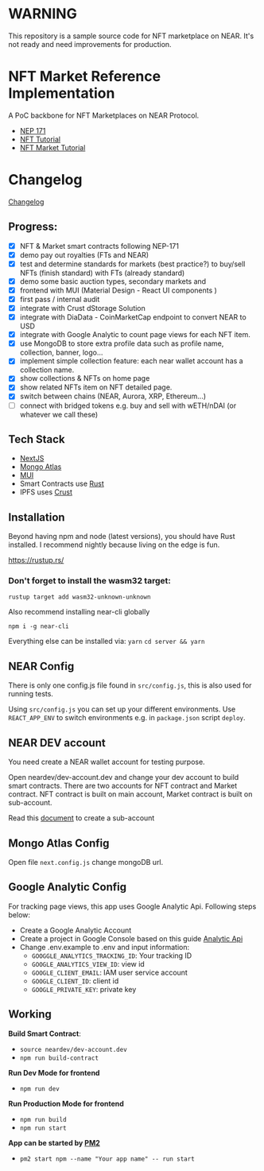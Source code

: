 
# WARNING

This repository is a sample source code for NFT marketplace on NEAR. It's not ready and need improvements for production.   

# NFT Market Reference Implementation

A PoC backbone for NFT Marketplaces on NEAR Protocol.
- [NEP 171](https://nomicon.io/Standards/NonFungibleToken/README.html)
- [NFT Tutorial](https://github.com/near-examples/nft-tutorial)
- [NFT Market Tutorial](https://github.com/near-examples/nft-market)

# Changelog

[Changelog](changelog.md)

## Progress:
- [x] NFT & Market smart contracts following NEP-171
- [x] demo pay out royalties (FTs and NEAR)
- [x] test and determine standards for markets (best practice?) to buy/sell NFTs (finish standard) with FTs (already standard)
- [x] demo some basic auction types, secondary markets and
- [x] frontend with MUI (Material Design - React UI components )
- [x] first pass / internal audit
- [x] integrate with Crust dStorage Solution
- [x] integrate with DiaData - CoinMarketCap endpoint to convert NEAR to USD
- [x] integrate with Google Analytic to count page views for each NFT item.
- [x] use MongoDB to store extra profile data such as profile name, collection, banner, logo...
- [x] implement simple collection feature: each near wallet account has a collection name.
- [x] show collections & NFTs on home page
- [x] show related NFTs item on NFT detailed page.
- [x] switch between chains (NEAR, Aurora, XRP, Ethereum...)
- [ ] connect with bridged tokens e.g. buy and sell with wETH/nDAI (or whatever we call these)

## Tech Stack
- [NextJS](https://nextjs.org/)
- [Mongo Atlas](https://www.mongodb.com/atlas/database)
- [MUI](https://mui.com/)
- Smart Contracts use [Rust](https://www.rust-lang.org/)
- IPFS uses [Crust](https://crust.network/)

## Installation

Beyond having npm and node (latest versions), you should have Rust installed. I recommend nightly because living on the edge is fun.

https://rustup.rs/

### Don't forget to install the wasm32 target:

`rustup target add wasm32-unknown-unknown`

Also recommend installing near-cli globally

`npm i -g near-cli`

Everything else can be installed via:
`yarn`
`cd server && yarn`

## NEAR Config

There is only one config.js file found in `src/config.js`, this is also used for running tests.

Using `src/config.js` you can set up your different environments. Use `REACT_APP_ENV` to switch environments e.g. in `package.json` script `deploy`.

## NEAR DEV account
You need create a NEAR wallet account for testing purpose.

Open neardev/dev-account.dev and change your dev account to build smart contracts. There are two accounts for NFT contract and Market contract.
NFT contract is built on main account, Market contract is built on sub-account. 

Read this [document](https://docs.near.org/docs/tools/near-cli#near-create-account) to create a sub-account

## Mongo Atlas Config

Open file `next.config.js` change mongoDB url.

## Google Analytic Config

For tracking page views, this app uses Google Analytic Api. Following steps below:
- Create a Google Analytic Account
- Create a project in Google Console based on this guide [Analytic Api](https://developers.google.com/analytics/devguides/reporting/core/v4/authorization)
- Change .env.example to .env and input information:
   - `GOOGGLE_ANALYTICS_TRACKING_ID`: Your tracking ID
   - `GOOGLE_ANALYTICS_VIEW_ID`: view id
   - `GOOGLE_CLIENT_EMAIL`: IAM user service account
   - `GOOGLE_CLIENT_ID`: client id
   - `GOOGLE_PRIVATE_KEY`: private key


## Working
**Build Smart Contract**:

- `source neardev/dev-account.dev`
- `npm run build-contract`

**Run Dev Mode for frontend**

- `npm run dev`

**Run Production Mode for frontend**
- `npm run build`
- `npm run start`

**App can be started by [PM2](https://pm2.keymetrics.io/)**
- `pm2 start npm --name "Your app name" -- run start`

   




